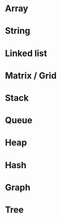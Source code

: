 # Array

# String

# Linked list

# Matrix / Grid

# Stack

# Queue

# Heap

# Hash

# Graph

# Tree
